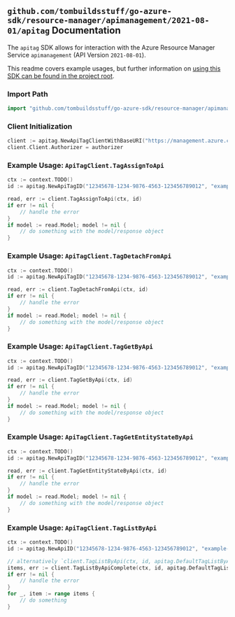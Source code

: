 
## `github.com/tombuildsstuff/go-azure-sdk/resource-manager/apimanagement/2021-08-01/apitag` Documentation

The `apitag` SDK allows for interaction with the Azure Resource Manager Service `apimanagement` (API Version `2021-08-01`).

This readme covers example usages, but further information on [using this SDK can be found in the project root](https://github.com/tombuildsstuff/go-azure-sdk/tree/main/docs).

### Import Path

```go
import "github.com/tombuildsstuff/go-azure-sdk/resource-manager/apimanagement/2021-08-01/apitag"
```


### Client Initialization

```go
client := apitag.NewApiTagClientWithBaseURI("https://management.azure.com")
client.Client.Authorizer = authorizer
```


### Example Usage: `ApiTagClient.TagAssignToApi`

```go
ctx := context.TODO()
id := apitag.NewApiTagID("12345678-1234-9876-4563-123456789012", "example-resource-group", "serviceValue", "apiIdValue", "tagIdValue")

read, err := client.TagAssignToApi(ctx, id)
if err != nil {
	// handle the error
}
if model := read.Model; model != nil {
	// do something with the model/response object
}
```


### Example Usage: `ApiTagClient.TagDetachFromApi`

```go
ctx := context.TODO()
id := apitag.NewApiTagID("12345678-1234-9876-4563-123456789012", "example-resource-group", "serviceValue", "apiIdValue", "tagIdValue")

read, err := client.TagDetachFromApi(ctx, id)
if err != nil {
	// handle the error
}
if model := read.Model; model != nil {
	// do something with the model/response object
}
```


### Example Usage: `ApiTagClient.TagGetByApi`

```go
ctx := context.TODO()
id := apitag.NewApiTagID("12345678-1234-9876-4563-123456789012", "example-resource-group", "serviceValue", "apiIdValue", "tagIdValue")

read, err := client.TagGetByApi(ctx, id)
if err != nil {
	// handle the error
}
if model := read.Model; model != nil {
	// do something with the model/response object
}
```


### Example Usage: `ApiTagClient.TagGetEntityStateByApi`

```go
ctx := context.TODO()
id := apitag.NewApiTagID("12345678-1234-9876-4563-123456789012", "example-resource-group", "serviceValue", "apiIdValue", "tagIdValue")

read, err := client.TagGetEntityStateByApi(ctx, id)
if err != nil {
	// handle the error
}
if model := read.Model; model != nil {
	// do something with the model/response object
}
```


### Example Usage: `ApiTagClient.TagListByApi`

```go
ctx := context.TODO()
id := apitag.NewApiID("12345678-1234-9876-4563-123456789012", "example-resource-group", "serviceValue", "apiIdValue")

// alternatively `client.TagListByApi(ctx, id, apitag.DefaultTagListByApiOperationOptions())` can be used to do batched pagination
items, err := client.TagListByApiComplete(ctx, id, apitag.DefaultTagListByApiOperationOptions())
if err != nil {
	// handle the error
}
for _, item := range items {
	// do something
}
```
